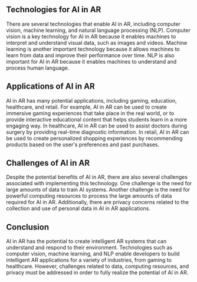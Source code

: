 
Technologies for AI in AR
-------------------------

There are several technologies that enable AI in AR, including computer vision, machine learning, and natural language processing (NLP). Computer vision is a key technology for AI in AR because it enables machines to interpret and understand visual data, such as images and videos. Machine learning is another important technology because it allows machines to learn from data and improve their performance over time. NLP is also important for AI in AR because it enables machines to understand and process human language.

Applications of AI in AR
------------------------

AI in AR has many potential applications, including gaming, education, healthcare, and retail. For example, AI in AR can be used to create immersive gaming experiences that take place in the real world, or to provide interactive educational content that helps students learn in a more engaging way. In healthcare, AI in AR can be used to assist doctors during surgery by providing real-time diagnostic information. In retail, AI in AR can be used to create personalized shopping experiences by recommending products based on the user's preferences and past purchases.

Challenges of AI in AR
----------------------

Despite the potential benefits of AI in AR, there are also several challenges associated with implementing this technology. One challenge is the need for large amounts of data to train AI systems. Another challenge is the need for powerful computing resources to process the large amounts of data required for AI in AR. Additionally, there are privacy concerns related to the collection and use of personal data in AI in AR applications.

Conclusion
----------

AI in AR has the potential to create intelligent AR systems that can understand and respond to their environment. Technologies such as computer vision, machine learning, and NLP enable developers to build intelligent AR applications for a variety of industries, from gaming to healthcare. However, challenges related to data, computing resources, and privacy must be addressed in order to fully realize the potential of AI in AR.
